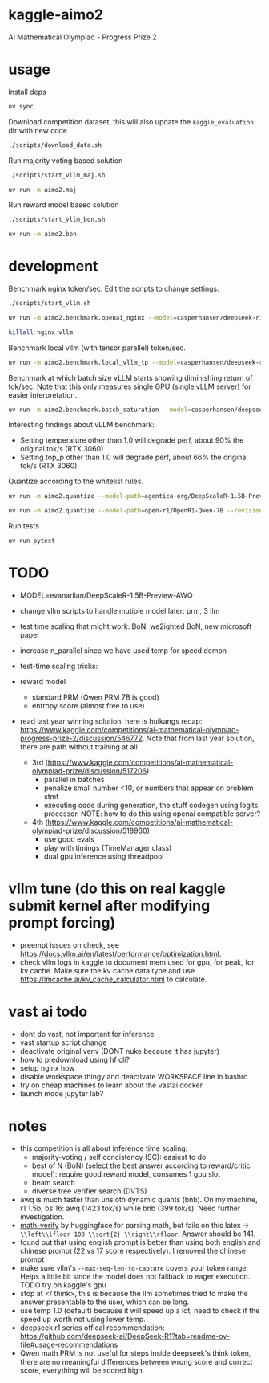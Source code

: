 # kaggle-aimo2
AI Mathematical Olympiad - Progress Prize 2


# usage
Install deps
```bash
uv sync
```

Download competition dataset, this will also update the `kaggle_evaluation` dir with new code
```bash
./scripts/download_data.sh
```

Run majority voting based solution
```bash
./scripts/start_vllm_maj.sh

uv run -m aimo2.maj
```

Run reward model based solution
```bash
./scripts/start_vllm_bon.sh

uv run -m aimo2.bon
```

# development
Benchmark nginx token/sec. Edit the scripts to change settings.
```bash
./scripts/start_vllm.sh

uv run -m aimo2.benchmark.openai_nginx --model=casperhansen/deepseek-r1-distill-qwen-1.5b-awq --concurrent=100

killall nginx vllm
```
Benchmark local vllm (with tensor parallel) token/sec.
```bash
uv run -m aimo2.benchmark.local_vllm_tp --model=casperhansen/deepseek-r1-distill-qwen-1.5b-awq --concurrent=100 --tp=1
```

Benchmark at which batch size vLLM starts showing diminishing return of tok/sec. Note that this only measures single GPU (single vLLM server) for easier interpretation.
```bash
uv run -m aimo2.benchmark.batch_saturation --model=casperhansen/deepseek-r1-distill-qwen-1.5b-awq --batch-sizes 1 2 4 8 16 32 64 128 --timeout=60
```

Interesting findings about vLLM benchmark:
* Setting temperature other than 1.0 will degrade perf, about 90% the original tok/s (RTX 3060)
* Setting top_p other than 1.0 will degrade perf, about 66% the original tok/s (RTX 3060)

Quantize according to the whitelist rules.
```bash
uv run -m aimo2.quantize --model-path=agentica-org/DeepScaleR-1.5B-Preview --revision=24a92eff29154a702a928249812162644208ac5b

uv run -m aimo2.quantize --model-path=open-r1/OpenR1-Qwen-7B --revision=ae96ffba622dede862815c00d64270028a9ee8e4
```

Run tests
```bash
uv run pytest
```


# TODO
*  MODEL=evanarlian/DeepScaleR-1.5B-Preview-AWQ
* change vllm scripts to handle mutiple model later: prm, 3 llm
* test time scaling that might work: BoN, we2ighted BoN, new microsoft paper
* increase n_parallel since we have used temp for speed demon
* test-time scaling tricks:

* reward model
  * standard PRM (Qwen PRM 7B is good)
  * entropy score (almost free to use)
* read last year winning solution. here is huikangs recap: https://www.kaggle.com/competitions/ai-mathematical-olympiad-progress-prize-2/discussion/546772. Note that from last year solution, there are path without training at all
  * 3rd (https://www.kaggle.com/competitions/ai-mathematical-olympiad-prize/discussion/517206)
    * parallel in batches
    * penalize small number <10, or numbers that appear on problem stmt
    * executing code during generation, the stuff codegen using logits processor. NOTE: how to do this using openai compatible server?
  * 4th (https://www.kaggle.com/competitions/ai-mathematical-olympiad-prize/discussion/518960)
    * use good evals
    * play with timings (TimeManager class)
    * dual gpu inference using threadpool


# vllm tune (do this on real kaggle submit kernel after modifying prompt forcing)
* preempt issues on check, see https://docs.vllm.ai/en/latest/performance/optimization.html.
* check vllm logs in kaggle to document mem used for gpu, for peak, for kv cache. Make sure the kv cache data type and use https://lmcache.ai/kv_cache_calculator.html to calculate.


# vast ai todo
* dont do vast, not important for inference
* vast startup script change
* deactivate original venv (DONT nuke because it has jupyter)
* how to predownload using hf cli?
* setup nginx how
* disable workspace thingy and deactivate WORKSPACE line in bashrc
* try on cheap machines to learn about the vastai docker
* launch mode jupyter lab?


# notes
* this competition is all about inference time scaling:
  * majority-voting / self concistency (SC): easiest to do
  * best of N (BoN) (select the best answer according to reward/critic model): require good reward model, consumes 1 gpu slot
  * beam search
  * diverse tree verifier search (DVTS)
* awq is much faster than unsloth dynamic quants (bnb). On my machine, r1 1.5b, bs 16: awq (1423 tok/s) while bnb (399 tok/s). Need further investigation.
* [math-verify](https://github.com/huggingface/Math-Verify) by huggingface for parsing math, but fails on this latex -> `\\left\\lfloor 100 \\sqrt{2} \\right\\rfloor`. Answer should be 141.
* found out that using english prompt is better than using both english and chinese prompt (22 vs 17 score respectively). I removed the chinese prompt
* make sure vllm's `--max-seq-len-to-capture` covers your token range. Helps a little bit since the model does not fallback to eager execution. TODO try on kaggle's gpu
* stop at </ think>, this is because the llm sometimes tried to make the answer presentable to the user, which can be long.
* use temp 1.0 (default) because it will speed up a lot, need to check if the speed up worth not using lower temp.
* deepseek r1 series offical recommendation: https://github.com/deepseek-ai/DeepSeek-R1?tab=readme-ov-file#usage-recommendations
* Qwen math PRM is not useful for steps inside deepseek's think token, there are no meaningful differences between wrong score and correct score, everything will be scored high.
